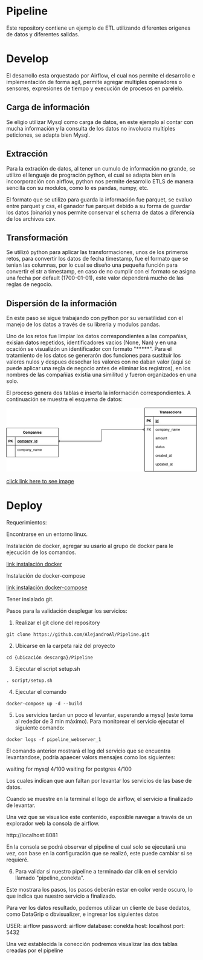 # Pipeline
Este repository contiene un ejemplo de ETL utilizando diferentes origenes de datos y diferentes salidas.


# Develop

El desarrollo esta orquestado por Airflow, el cual nos permite el desarrollo e implementación de forma agil, permite agregar multiples operadores o sensores, expresiones de tiempo y execución de procesos en parelelo.

## Carga de información

Se eligio utilizar Mysql como carga de datos, en este ejemplo al contar con mucha información y la consulta de los datos no involucra multiples peticiones, se adapta bien Mysql.

## Extracción 

Para la extración de datos, al tener un cumulo de información no grande, se utilizo el lenguaje de progración python, el cual se adapta bien en la incoorporación con airflow, python nos permite desarrollo ETLS de manera sencilla con su modulos, como lo es pandas, numpy, etc.

El formato que se utilizo para guarda la información fue parquet, se evaluo entre parquet y css, el ganador fue parquet debido a su forma de guardar los datos (binario) y nos permite conservar el schema de datos a diferencía de los archivos csv.

## Transformación 

Se utilizó python para aplicar las transformaciones, unos de los primeros retos, para convertir los datos de fecha timestamp, fue el formato que se tenian las columnas, por lo cual se diseño una pequeña función para convertir el str a timestamp, en caso de no cumplir con el formato se asigna una fecha por default (1700-01-01), este valor dependerá mucho de las reglas de negocio.

## Dispersión de la información 

En este paso se sigue trabajando con python por su versatilidad con el manejo de los datos a través de su libreria y modulos pandas. 

Uno de los retos fue limpiar los datos correspondientes a las compañias, exisian datos repetidos, identificadores vacios (None, Nan) y en una ocación se visualizón un identificador con formato "*****". Para el tratamiento de los datos se generarón dos funciones para sustituir los valores nulos y despues desechar los valores con no daban valor (aqui se puede aplicar una regla de negocio antes de eliminar los registros), en los nombres de las compañias existia una similitud y fueron organizados en una solo.

El proceso genera dos tablas e inserta la información correspondientes. A continuación se muestra el esquema de datos:


 ![RelationalDiagraman](https://github.com/AlejandroAl/Pipeline/blob/main/DiagramaRelacional.jpg)

[click link here to see image](https://github.com/AlejandroAl/Pipeline/blob/main/DiagramaRelacional.jpg)

# Deploy

Requerimientos:

Encontrarse en un entorno linux.

Instalación de docker, agregar su usario al grupo de docker para le ejecución de los comandos.

[link instalación docker](https://docs.docker.com/engine/install/)

Instalación de docker-compose 

[link instalación docker-compose](https://docs.docker.com/compose/install/)

Tener inslalado git.

Pasos para la validación desplegar los servicios:

1. Realizar el git clone del repository

```
git clone https://github.com/AlejandroAl/Pipeline.git
```

2. Ubicarse en la carpeta raiz del proyecto 

```
cd {ubicación descarga}/Pipeline
```

3. Ejecutar el script setup.sh

```
. script/setup.sh 
```

4. Ejecutar el comando 

```
docker-compose up -d --build

```

5. Los servicios tardan un poco el levantar, esperando a mysql (este toma al rededor de 3 min máximo). Para monitorear el servicio ejecutar el siguiente comando:

```
docker logs -f pipeline_webserver_1
```

El comando anterior mostrará el log del servicio que se encuentra levantandose, podria apaecer valors mensajes como los siguientes:


waiting for mysql 4/100
waiting for postgres 4/100

Los cuales indican que aun faltan por levantar los servicios de las base de datos.

Cuando se muestre en la terminal el logo de airflow, el servicio a finalizado de levantar.

Una vez que se visualice este contenido, esposible navegar a través de un explorador web la consola de airflow.

http://localhost:8081

En la consola se podrá observar el pipeline el cual solo se ejecutará una vez, con base en la configuración que se realizó, este puede cambiar si se requieré.


6. Para validar si nuestro pipeline a terminado dar clik en el servicio llamado "pipeline_conekta".

Este mostrara los pasos, los pasos deberán estar en color verde oscuro, lo que indica que nuestro servicio a finalizado.


Para ver los datos resultado, podemos utilizar un cliente de base dedatos, como DataGrip o dbvisualizer, e ingresar los siguientes datos

USER: airflow
password: airflow
database: conekta
host: localhost
port: 5432

Una vez establecida la conección podremos visualizar las dos tablas creadas por el pipeline